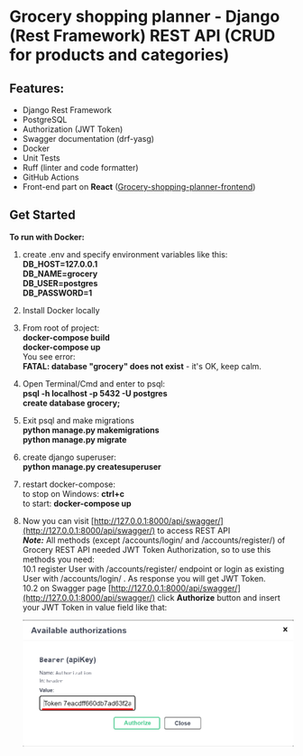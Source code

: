 # Grocery shopping planner - Django (Rest Framework) REST API (CRUD for products and categories)
## Features:  
- Django Rest Framework  
- PostgreSQL  
- Authorization (JWT Token)  
- Swagger documentation (drf-yasg)  
- Docker  
- Unit Tests  
- Ruff (linter and code formatter)  
- GitHub Actions  
- Front-end part on **React** ([Grocery-shopping-planner-frontend](https://github.com/YaroslavGrushko/Grocery-shopping-planner-frontend))  
  
## Get Started  
**To run with Docker:**    
1. create .env and specify environment variables like this:  
**DB_HOST=127.0.0.1  
  DB_NAME=grocery  
  DB_USER=postgres  
  DB_PASSWORD=1**  
   
3. Install Docker locally
4. From root of project:  
   **docker-compose build**  
   **docker-compose up**  
You see error:  
**FATAL:  database "grocery" does not exist** - it's OK, keep calm.  
6. Open Terminal/Cmd and enter to psql:  
  **psql -h localhost -p 5432 -U postgres**  
  **create database grocery;**
7. Exit psql and make migrations  
**python manage.py makemigrations**  
**python manage.py migrate**  
8. create django superuser:  
**python manage.py createsuperuser**  
9. restart docker-compose:  
to stop on Windows: **ctrl+c**  
to start: **docker-compose up**
10. Now you can visit [http://127.0.0.1:8000/api/swagger/](http://127.0.0.1:8000/api/swagger/) to access REST API  
**_Note:_** All methods (except /accounts/login/ and /accounts/register/) of Grocery REST API needed JWT Token Authorization, so to use this methods you need:  
  10.1 register User with /accounts/register/ endpoint or login as existing User with /accounts/login/ . As response you will get JWT Token.  
  10.2 on Swagger page [http://127.0.0.1:8000/api/swagger/](http://127.0.0.1:8000/api/swagger/) click **Authorize** button and insert your JWT Token in value field like that:

    <p align="center">
        <img src="https://github.com/YaroslavGrushko/grocery-shopping-planner/blob/main/jwt_token.png?raw=true" width="500" height="auto" style="margin: auto">
    </p>
